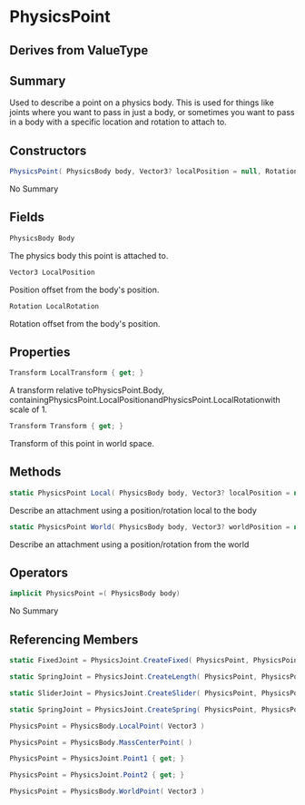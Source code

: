 # PhysicsPoint

## Derives from ValueType

## Summary

Used to describe a point on a physics body. This is used for things like joints where
you want to pass in just a body, or sometimes you want to pass in a body with a specific
location and rotation to attach to.
## Constructors

```c#
PhysicsPoint( PhysicsBody body, Vector3? localPosition = null, Rotation? localRotation = null) 
```
No Summary
## Fields

```c#
PhysicsBody Body
```
The physics body this point is attached to.
```c#
Vector3 LocalPosition
```
Position offset from the body's position.
```c#
Rotation LocalRotation
```
Rotation offset from the body's position.
## Properties

```c#
Transform LocalTransform { get; } 
```
A transform relative toPhysicsPoint.Body, containingPhysicsPoint.LocalPositionandPhysicsPoint.LocalRotationwith scale of 1.
```c#
Transform Transform { get; } 
```
Transform of this point in world space.
## Methods

```c#
static PhysicsPoint Local( PhysicsBody body, Vector3? localPosition = null, Rotation? localRotation = null) 
```
Describe an attachment using a position/rotation local to the body
```c#
static PhysicsPoint World( PhysicsBody body, Vector3? worldPosition = null, Rotation? worldRotation = null) 
```
Describe an attachment using a position/rotation from the world
## Operators

```c#
implicit PhysicsPoint =( PhysicsBody body) 
```
No Summary
## Referencing Members

```c#
static FixedJoint = PhysicsJoint.CreateFixed( PhysicsPoint, PhysicsPoint ) 
```
```c#
static SpringJoint = PhysicsJoint.CreateLength( PhysicsPoint, PhysicsPoint, float ) 
```
```c#
static SliderJoint = PhysicsJoint.CreateSlider( PhysicsPoint, PhysicsPoint, float, float ) 
```
```c#
static SpringJoint = PhysicsJoint.CreateSpring( PhysicsPoint, PhysicsPoint, float, float ) 
```
```c#
PhysicsPoint = PhysicsBody.LocalPoint( Vector3 ) 
```
```c#
PhysicsPoint = PhysicsBody.MassCenterPoint( ) 
```
```c#
PhysicsPoint = PhysicsJoint.Point1 { get; } 
```
```c#
PhysicsPoint = PhysicsJoint.Point2 { get; } 
```
```c#
PhysicsPoint = PhysicsBody.WorldPoint( Vector3 ) 
```
